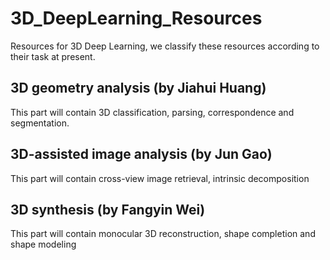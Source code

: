 # 3D_DeepLearning_Resources
Resources for 3D Deep Learning, we classify these resources according to their task at present.
## 3D geometry analysis (by Jiahui Huang)
This part will contain 3D classification, parsing, correspondence and segmentation.
## 3D-assisted image analysis (by Jun Gao)
This part will contain cross-view image retrieval, intrinsic decomposition
## 3D synthesis (by Fangyin Wei)
This part will contain monocular 3D reconstruction, shape completion and shape modeling
